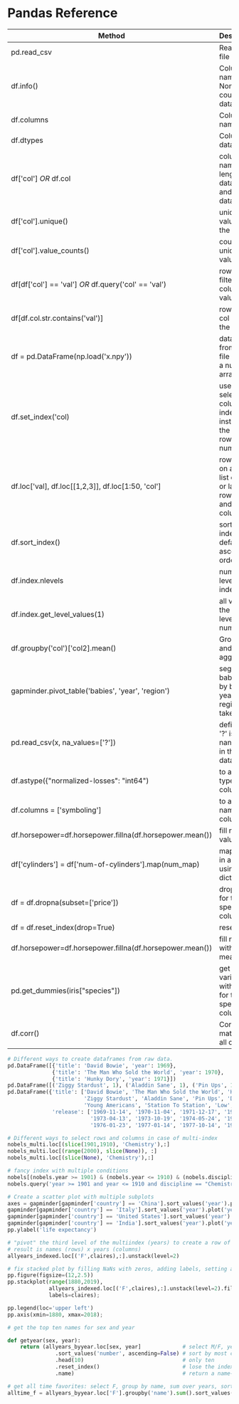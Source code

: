 # Pandas Reference

| Method                                                   | Description                                                             |
| -------------------------------------------------------- | ----------------------------------------------------------------------- |
| pd.read_csv                                              | Read a CSV file                                                         |
| df.info()                                                | Column names, Non-null count and data-types                             |
| df.columns                                               | Column names                                                            |
| df.dtypes                                                | Columns datatypes                                                       |
| df['col'] *OR* df.col                                    | column name, length, datatype and some data                             |
| df['col'].unique()                                       | unique values in the column                                             |
| df['col'].value_counts()                                 | counts by unique values                                                 |
| df[df['col'] == 'val'] *OR* df.query('col' == 'val')     | rows filtered by column = value                                         |
| df[df.col.str.contains('val')]                           | rows with col having the str 'val'                                      |
| df = pd.DataFrame(np.load('x.npy'))                      | data frame from npy file or from a numpy array                          |
| df.set_index('col)                                       | use selected columns as index instead of the default row numbers        |
| df.loc['val], df.loc[[1,2,3]], df.loc[1:50, 'col']       | rows based on a single, list or slice or labels for rows and/or columns |
| df.sort_index()                                          | sort the index in default ascending order                               |
| df.index.nlevels                                         | number of levels in the index                                           |
| df.index.get_level_values(1)                             | all values in the passed level number                                   |
| df.groupby('col')['col2].mean()                          | Group by and aggregate                                                  |
| gapminder.pivot_table('babies', 'year', 'region')        | segment babies data by both year and region, then take mean             |
| pd.read_csv(x, na_values=['?'])                          | defines that '?' is the nan symbol in the dataset                       |
| df.astype({"normalized-losses": "int64")                 | to assign types to columns                                              |
| df.columns = ['symboling']                               | to assign names to columns                                              |
| df.horsepower=df.horsepower.fillna(df.horsepower.mean()) | fill nan values                                                         |
| df['cylinders'] = df['num-of-cylinders'].map(num_map)    | map values in a column using dictionary                                 |
| df = df.dropna(subset=['price'])                         | drop nans for the specified columns                                     |
| df = df.reset_index(drop=True)                           | reset index                                                             |
| df.horsepower=df.horsepower.fillna(df.horsepower.mean()) | fill nans with the mean                                                 |
| pd.get_dummies(iris["species"])                          | get dummy variables with values for the specified column                |
| df.corr()                                                | Correlation matrix for all columns                                      |


```python
# Different ways to create dataframes from raw data.
pd.DataFrame([{'title': 'David Bowie', 'year': 1969},
              {'title': 'The Man Who Sold the World', 'year': 1970},
              {'title': 'Hunky Dory', 'year': 1971}])
pd.DataFrame([('Ziggy Stardust', 1), ('Aladdin Sane', 1), ('Pin Ups', 1)], columns=['title','toprank'])
pd.DataFrame({'title': ['David Bowie', 'The Man Who Sold the World', 'Hunky Dory',
                        'Ziggy Stardust', 'Aladdin Sane', 'Pin Ups', 'Diamond Dogs',
                        'Young Americans', 'Station To Station', 'Low', 'Heroes', 'Lodger'],
              'release': ['1969-11-14', '1970-11-04', '1971-12-17', '1972-06-16',
                          '1973-04-13', '1973-10-19', '1974-05-24', '1975-03-07',
                          '1976-01-23', '1977-01-14', '1977-10-14', '1979-05-18']})
```

```python
# Different ways to select rows and columns in case of multi-index
nobels_multi.loc[(slice(1901,1910), 'Chemistry'),:]
nobels_multi.loc[(range(2000), slice(None)), :]
nobels_multi.loc[(slice(None), 'Chemistry'),:]
```

```python
# fancy index with multiple conditions
nobels[(nobels.year >= 1901) & (nobels.year <= 1910) & (nobels.discipline == 'Chemistry')]
nobels.query('year >= 1901 and year <= 1910 and discipline == "Chemistry"')
```

```python
# Create a scatter plot with multiple subplots
axes = gapminder[gapminder['country'] == 'China'].sort_values('year').plot('year', 'life_expectancy', label='China')
gapminder[gapminder['country'] == 'Italy'].sort_values('year').plot('year', 'life_expectancy', label='Italy', ax=axes)
gapminder[gapminder['country'] == 'United States'].sort_values('year').plot('year', 'life_expectancy', label='USA', ax=axes)
gapminder[gapminder['country'] == 'India'].sort_values('year').plot('year', 'life_expectancy', label='India', ax=axes)
pp.ylabel('life expectancy')
```

```python
# "pivot" the third level of the multiindex (years) to create a row of columns;
# result is names (rows) x years (columns)
allyears_indexed.loc[('F',claires),:].unstack(level=2)

# fix stacked plot by filling NaNs with zeros, adding labels, setting axis range
pp.figure(figsize=(12,2.5))
pp.stackplot(range(1880,2019),
             allyears_indexed.loc[('F',claires),:].unstack(level=2).fillna(0),
             labels=claires);

pp.legend(loc='upper left')
pp.axis(xmin=1880, xmax=2018);
```

```python
# get the top ten names for sex and year

def getyear(sex, year):
    return (allyears_byyear.loc[sex, year]             # select M/F, year
               .sort_values('number', ascending=False) # sort by most common
               .head(10)                               # only ten
               .reset_index()                          # lose the index
               .name)                                  # return a name-only Series
```

```python
# get all time favorites: select F, group by name, sum over years, sort, cap 
alltime_f = allyears_byyear.loc['F'].groupby('name').sum().sort_values('number', ascending=False).head(10)
```

